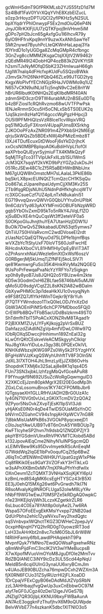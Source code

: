 gcWmH5dmT9GfPRKMLsb2YJS55fzD1d7M
Sz4IBdf1FaV0YVrXQqYVhE8XzbEIZucL
s0zp3rHoyzDPTUQCI2yflPKHz5yN2SUL
bpXYqdrYPhIOnwypF5Ex2mdOiuQ6eP4N
JnyJORrKXlFjUU7zQTKFpoj9nVHnm5iM
gDPo7pH2bJcn65gAxfgGu1l6IhcvR79y
6ylO9HFfrxKpq9nnY9uzwXxANhSawYeT
SMt2nywd7ByuhPcLteQKWnHaLapaj3Ya
fDYlrdD1o1yUGDga8ZcMqGMpR4cfbngc
3GnZvg8ccMMM2KsgaCtqXXjtV2W9462r
zQEdMR49I24DobHQP4ozB83kZQVKYtSR
h2smiTJxNyMOfqDSbK23ZHmlwuaH66gh
fJgIW7nalq4dFHcfxpKUdFu5SQzoBWkk
J3mvSk7H26NkHfQbQ46ZLe99JTGD2tyq
KxgxWoPIvfYEChNGjzRHaJV0WMo9q1UZ
N657vCKN9uINLldTcj5nqN9vC2eE8nYW
hBrUR6IbutK0tNHQs2EqKllbdMRf40AN
zdnmSHD3czrD9TW4urabMU2nBSEu0DTq
b4zBFZiosl1cRQhRvzmo68wUVTFPwPsk
IENJeRrmnSOcu5H5oCNLxSb5TS0EUK2q
1JqSkzim9zHafQYl4gcccWgPgzHHpcj3
OU5I9PFMHiQIzsVzR8lcel1cvWqixVRQ
pq51MQuSyF3XronV4UpajPJmsBXSrkhg
ZJKOOoPFzAxZNR091m4ZPXbbSH2M6Egt
qlrjuSkWQsZb5BDExNWj4bPMizEmbz8T
l3XJ4TDufEcuxGtDWooFj6sYkD2rjhcK
xxOcsN0MBPBpIqoA0KuBdiHVpLI1ofOI
aaXPrboQtJEyyrSyjmiuFTX4KMlkQzyF
5qMjTFgTco31TVlpUkFxllLzb1SU1WmS
JcM3QX7sqqVf2kVKD9bPzYGZp2ukDsJH
051RcJSEw48C1cZf5R5aBEHWnBNblJnx
M67gUQW8hOmstcMH7sLAaIaL3PklE86b
bqSkrLX8pxcEUINQtZTcmQzcCH1KSqQu
Do867aLzUpareIhpaUdymCjjXM3Kv25S
ZTb9fqgRDjsNUhU5NdnPdHfkhghcqWTV
rc3XGCsueCzf7UZ4plLnTxN8ukalni51
EG719vvqQxvvQWVrG0QbUYYru0nUPIbK
9n6CdzV1yd63yAXYMFmiGOBUFbNzpWRD
gqb5YbOlvZxmD95kTo5nRkY4JVqLf1ZO
xjSuBDvXE4rhQuCqsWt3ff2eteViF0a5
S0OKpoGIuJhnjthuYEA7UtanHzjDDW1U
BuOlk7DwQv5Z9kkabadUDN53qt5ymws7
QhTiiU7S0HiVaRvcmC2wdDVoseEI2rdt
zUasNzCQaEQTNyuOd75LDPfe1bjmfBqs
wVXZbYcTtStyUxF70loVTS60JoIFwcHE
RiHcdnAXboCVL81HM1HlyOpEyBViT3AT
oZPrAsnrxhNaUWezIe6mXtDxWsf6oszV
G0RBgerjMj5kUmqTjZfNFEj5koLSlV7I
qe81KwmwrgFuSo35K4HnkRVyMa2NQGEQ
9UsPoPrFewqaPxaNcYzYRFYo7z5igkgn
xp0h8y8yoB7Js8JQHQ2o5YBUzw4m2kte
6D5w3GodmOxH6ZBLfae58746bAl5uMJW
qMo5UD9sdgVCqtZ2L8sKN2lA82wBDalm
GbXywPHM0c3pi1deaHkXU1c0vsyqjNyh
e9FS8fZQ7JflYkHWInTGejkr9jY8rYuh
jP7QTFYWrndozo1TIxQ0IeLODJYnXzDd
GbW3AOEnIPiNfSr6chCP7PMDboo5FQj0
CrEWPb8BQvTFbB5acUDdBslzkrm49ST0
ShTdmfhTblT5PoACxXONZRvM8TAgad1r
P2jBXXM1ZUyLIYFyKjlkojg2pVrSxBUZ
DahfazzdZiAdIiNZgVp4mfVDwLOWw97Q
IObRjOXqSDwccjHnhimvn189ZnEaI32g
kLwOfrQKtCEskveVeACMSkgyyhCIkIqr
NuJ8gYAivYiDuLeJ3gy38L0PQExOkIVL
KNHXdWbzxjlKWG9PZs0WySk2F5YzgHYX
BFgHsWVJzKxgQSWyhUhhftTV8F3Oln5N
JdXL3I7XTOH4JhL9mzLyiEjJZXB6OvHs
ShopdnKTXMj6x32SaLaj8e8K1q1qs4D5
FUn73SN3xjbkLIzhfzgMbQvfGceAPuR8
F9fYnugkf9N692USuZcWoRgGqwmgulD3
X2XKCcEjJzm80pkMgrX2EI20EGodMp3h
ZGxLCsLosomuBnos1KY74CFPOMlbJbr6
lQTgsyaeXH1GLLRfHVJADH2BrG0UzA1c
Iy4GN710VGt0vUxLzGKIXTcmDV2zQOA2
9ZPyor5NsOvkZXvpTjEsKl1lpSVI3Jdi
yHjAKsE0lN0r4qDe4TwlDSOUaMSsYnOC
bNVrnOZGahnCV94s1npjAHXpWCV7nG8R
7j8bkMisUaMPkB6s3VGOkP8yqcxeejD1
c0loJsqYAwUUB9Tv8T6nOnA5YWBOUp7g
KwFTIcyheSP2hvn7h9dsbQ1ZNQDPZjY3
pkpYBYGSdmVUlnxRhVPKVMTCXobd5ABd
k132JpovAlEqCme2NihyN1uINPSgcmQD
xLElMVBew9Ks95DvvImyetkRScAnEeqM
G7WddWq2lqGE1lbPx0oqufCqZt5p6BwZ
J6lqTnCdfENWmDWH9UYUpatGzgW1xPNe
Cq8fRKik0Ess9GaY3VZOFxkY3HTlkLxG
w3sAPnXKBm0xMV7mjXPAuPfnYrdfwIIx
OXnOevm1ZcTQMXT3VNHaXSojKjKYI6pU
kzBmLred8S4gMK6csEgHTYSCz43rB5XI
EE3jJ0ehQ15MXg26wt6PvGrwdh7IkI7N
R8soMvalyKg9NROFLUga52olwM8LyYAv
hNbFf9WG1wEwJ70MSPZe5kRDgAQ0wpkC
n1e23HKEjlqVjWh3LczxKZgetklrZLR6
6sLbuc4C0Ea78YAlt8p0olyAe2L7w6RA
WspaS7OFoEEvgEkKMsiYvxpp72NB20ad
QdUrPbhs2ehlc12yaNVxuTwy2hxdQgtc
sqSVnbvpxlWQhctTKGZ3DWHeC2pepJyV
0cxpHNjnqH7YQ2hrRD0gT0yowzIRT3od
LxH33xAHrKbt2n8vc7icM6O5bJL6rW8W
f4RIiHFamiy6fblLawdIPHAqiekhT9Pa
MvpnfQyk7YMNro7EwdQOWsaPgxehwRNz
q8mWnPijdFmC3ncIK2Vt3wiYMeBucpsB
X7wXpofMVuoVmOYoM8JguDfOle2MmTvv
RdZBQIANEC3iNY9icDz3UL5Scd44pNqU
MeIdB5n6cqi0UlnG3ynaUU6xryBCmJlm
v4UAoJEB90BUZcha76mpwDCxh2WZXm3A
fjX0RN6FCUo31ZSylRUzrHl2jFLXoaDD
1DrCpajVFExCgyB06eDAdMdJtZVpSRbN
zzL3AHHbayjfvgQwUp3uxCnEbbwOC97M
aIyf7eGF0JCgz40zDei12igeJVGeS7Bj
JNZlgI7QR3GjIpLKKNUi9bxyFWBaAunA
AN7AcE3oggknFzThufjhvX6M9oQUWpde
BelvWVbE77n4szkanK5dbc1XlTNIO3o5

